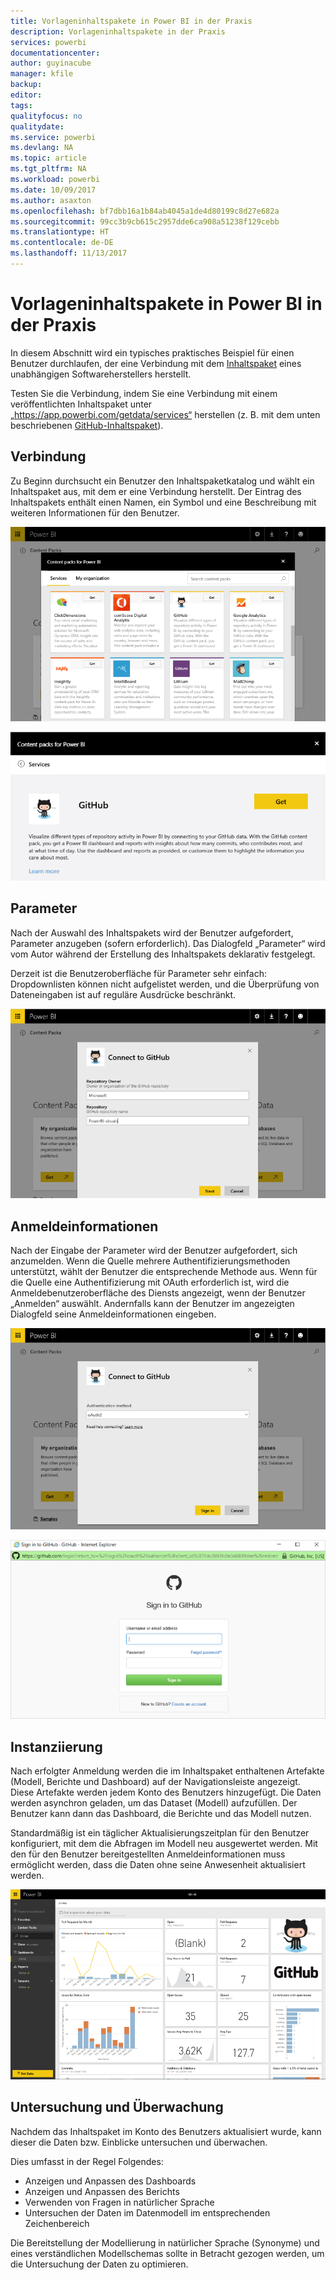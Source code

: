 ```yaml
---
title: Vorlageninhaltspakete in Power BI in der Praxis
description: Vorlageninhaltspakete in der Praxis
services: powerbi
documentationcenter: 
author: guyinacube
manager: kfile
backup: 
editor: 
tags: 
qualityfocus: no
qualitydate: 
ms.service: powerbi
ms.devlang: NA
ms.topic: article
ms.tgt_pltfrm: NA
ms.workload: powerbi
ms.date: 10/09/2017
ms.author: asaxton
ms.openlocfilehash: bf7dbb16a1b84ab4045a1de4d80199c8d27e682a
ms.sourcegitcommit: 99cc3b9cb615c2957dde6ca908a51238f129cebb
ms.translationtype: HT
ms.contentlocale: de-DE
ms.lasthandoff: 11/13/2017
---
```

# <a name="template-content-pack-experiences-in-power-bi"></a>Vorlageninhaltspakete in Power BI in der Praxis
In diesem Abschnitt wird ein typisches praktisches Beispiel für einen Benutzer durchlaufen, der eine Verbindung mit dem [Inhaltspaket](../service-connect-to-services.md) eines unabhängigen Softwareherstellers herstellt. 

Testen Sie die Verbindung, indem Sie eine Verbindung mit einem veröffentlichten Inhaltspaket unter „https://app.powerbi.com/getdata/services“ herstellen (z. B. mit dem unten beschriebenen [ GitHub-Inhaltspaket](https://app.powerbi.com/getdata/services/github)).

## <a name="connect"></a>Verbindung
Zu Beginn durchsucht ein Benutzer den Inhaltspaketkatalog und wählt ein Inhaltspaket aus, mit dem er eine Verbindung herstellt. Der Eintrag des Inhaltspakets enthält einen Namen, ein Symbol und eine Beschreibung mit weiteren Informationen für den Benutzer.

![Verbindung](media/template-content-pack-experience/github_data.png)

![Verbindung](media/template-content-pack-experience/github_connect.png)

## <a name="parameters"></a>Parameter
Nach der Auswahl des Inhaltspakets wird der Benutzer aufgefordert, Parameter anzugeben (sofern erforderlich). Das Dialogfeld „Parameter“ wird vom Autor während der Erstellung des Inhaltspakets deklarativ festgelegt.

Derzeit ist die Benutzeroberfläche für Parameter sehr einfach: Dropdownlisten können nicht aufgelistet werden, und die Überprüfung von Dateneingaben ist auf reguläre Ausdrücke beschränkt.

![Parameter](media/template-content-pack-experience/github_params.png)

## <a name="credentials"></a>Anmeldeinformationen
Nach der Eingabe der Parameter wird der Benutzer aufgefordert, sich anzumelden.  Wenn die Quelle mehrere Authentifizierungsmethoden unterstützt, wählt der Benutzer die entsprechende Methode aus. Wenn für die Quelle eine Authentifizierung mit OAuth erforderlich ist, wird die Anmeldebenutzeroberfläche des Diensts angezeigt, wenn der Benutzer „Anmelden“ auswählt.  Andernfalls kann der Benutzer im angezeigten Dialogfeld seine Anmeldeinformationen eingeben.

![Anmeldeinformationen](media/template-content-pack-experience/github_login.png)

![Verbindung](media/template-content-pack-experience/github_creds2.png)

## <a name="instantiation"></a>Instanziierung
Nach erfolgter Anmeldung werden die im Inhaltspaket enthaltenen Artefakte (Modell, Berichte und Dashboard) auf der Navigationsleiste angezeigt.  Diese Artefakte werden jedem Konto des Benutzers hinzugefügt.  Die Daten werden asynchron geladen, um das Dataset (Modell) aufzufüllen.  Der Benutzer kann dann das Dashboard, die Berichte und das Modell nutzen.

Standardmäßig ist ein täglicher Aktualisierungszeitplan für den Benutzer konfiguriert, mit dem die Abfragen im Modell neu ausgewertet werden.  Mit den für den Benutzer bereitgestellten Anmeldeinformationen muss ermöglicht werden, dass die Daten ohne seine Anwesenheit aktualisiert werden.

![Instanziierung](media/template-content-pack-experience/github_dashboard.png)

## <a name="exploration-and-monitoring"></a>Untersuchung und Überwachung
Nachdem das Inhaltspaket im Konto des Benutzers aktualisiert wurde, kann dieser die Daten bzw. Einblicke untersuchen und überwachen.

Dies umfasst in der Regel Folgendes:

* Anzeigen und Anpassen des Dashboards
* Anzeigen und Anpassen des Berichts
* Verwenden von Fragen in natürlicher Sprache
* Untersuchen der Daten im Datenmodell im entsprechenden Zeichenbereich

Die Bereitstellung der Modellierung in natürlicher Sprache (Synonyme) und eines verständlichen Modellschemas sollte in Betracht gezogen werden, um die Untersuchung der Daten zu optimieren.

